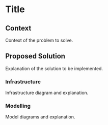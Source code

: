 # Title

## Context

Context of the problem to solve.

## Proposed Solution

Explanation of the solution to be implemented.

### Infrastructure

Infrastructure diagram and explanation.

### Modelling

Model diagrams and explanation.
